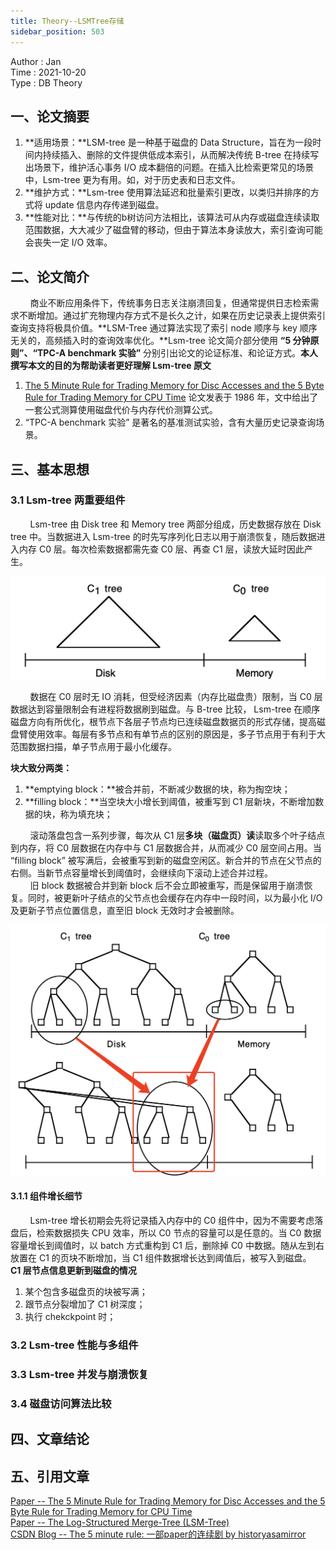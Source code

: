 ```yaml
---
title: Theory--LSMTree存储
sidebar_position: 503
---
```


Author : Jan   
Time : 2021-10-20   
Type : DB Theory 

## 一、论文摘要

1. **适用场景：**LSM-tree 是一种基于磁盘的 Data Structure，旨在为一段时间内持续插入、删除的文件提供低成本索引，从而解决传统 B-tree 在持续写出场景下，维护活心事务 I/O 成本翻倍的问题。在插入比检索更常见的场景中，Lsm-tree 更为有用。如，对于历史表和日志文件。    
2. **维护方式：**Lsm-tree 使用算法延迟和批量索引更改，以类归并排序的方式将 update 信息内存传递到磁盘。   
3. **性能对比：**与传统的b树访问方法相比，该算法可从内存或磁盘连续读取范围数据，大大减少了磁盘臂的移动，但由于算法本身读放大，索引查询可能会丧失一定 I/O 效率。   


## 二、论文简介
&nbsp;&nbsp;&nbsp;&nbsp;&nbsp;&nbsp;&nbsp;&nbsp;商业不断应用条件下，传统事务日志关注崩溃回复，但通常提供日志检索需求不断增加。通过扩充物理内存方式不是长久之计，如果在历史记录表上提供索引查询支持将极具价值。**LSM-Tree 通过算法实现了索引 node 顺序与 key 顺序 无关的，高频插入时的查询效率优化。**Lsm-tree 论文简介部分使用 **“5 分钟原则”、“TPC-A benchmark 实验”** 分别引出论文的论证标准、和论证方式。**本人撰写本文的目的为帮助读者更好理解 Lsm-tree 原文**    
1. [The 5 Minute Rule for Trading Memory for Disc Accesses and the 5 Byte Rule for Trading Memory for CPU Time](https://www.hpl.hp.com/techreports/tandem/TR-86.1.pdf) 论文发表于 1986 年，文中给出了一套公式测算使用磁盘代价与内存代价测算公式。    
2. “TPC-A benchmark 实验” 是著名的基准测试实验，含有大量历史记录查询场景。

## 三、基本思想

### 3.1 Lsm-tree 两重要组件  
&nbsp;&nbsp;&nbsp;&nbsp;&nbsp;&nbsp;&nbsp;&nbsp;Lsm-tree 由 Disk tree 和 Memory tree 两部分组成，历史数据存放在 Disk tree 中。当数据进入 Lsm-tree 的时先写序列化日志以用于崩溃恢复，随后数据进入内存 C0 层。每次检索数据都需先查 C0 层、再查 C1 层，读放大延时因此产生。       
  

![two-components](./Theory-LSMTree存储/two-components.jpg) 

&nbsp;&nbsp;&nbsp;&nbsp;&nbsp;&nbsp;&nbsp;&nbsp;数据在 C0 层时无 IO 消耗，但受经济因素（内存比磁盘贵）限制，当 C0 层数据达到容量限制会有进程将数据刷到磁盘。与 B-tree 比较， Lsm-tree 在顺序磁盘方向有所优化，根节点下各层子节点均已连续磁盘数据页的形式存储，提高磁盘臂使用效率。每层有多节点和有单节点的区别的原因是，多子节点用于有利于大范围数据扫描，单子节点用于最小化缓存。 

**块大致分两类：**  
1. **emptying block：**被合并前，不断减少数据的块，称为掏空块；      
2. **filling block：**当空块大小增长到阈值，被重写到 C1 层新块，不断增加数据的块，称为填充块； 

&nbsp;&nbsp;&nbsp;&nbsp;&nbsp;&nbsp;&nbsp;&nbsp;滚动落盘包含一系列步骤，每次从 C1 层**多块（磁盘页）读**读取多个叶子结点到内存，将 C0 层数据在内存中与 C1 层数据合并，从而减少 C0 层空间占用。当 “filling block” 被写满后，会被重写到新的磁盘空闲区。新合并的节点在父节点的右侧。当新节点容量增长到阈值时，会继续向下滚动上述合并过程。    
&nbsp;&nbsp;&nbsp;&nbsp;&nbsp;&nbsp;&nbsp;&nbsp;旧 block 数据被合并到新 block 后不会立即被重写，而是保留用于崩溃恢复。同时，被更新叶子结点的父节点也会缓存在内存中一段时间，以为最小化 I/O 及更新子节点位置信息，直至旧 block 无效时才会被删除。

![two-conments-tree](./Theory-LSMTree存储/two-conments-tree.jpg)

#### 3.1.1 组件增长细节

&nbsp;&nbsp;&nbsp;&nbsp;&nbsp;&nbsp;&nbsp;&nbsp;Lsm-tree 增长初期会先将记录插入内存中的 C0 组件中，因为不需要考虑落盘后，检索数据损失 CPU 效率，所以 C0 节点的容量可以是任意的。当 C0 数据容量增长到阈值时，以 batch 方式重构到 C1 后，删除掉 C0 中数据。随从左到右放置在 C1 的页块不断增加，当 C1 组件数据增长达到阈值后，被写入到磁盘。   
**C1 层节点信息更新到磁盘的情况**
1. 某个包含多磁盘页的块被写满；   
2. 跟节点分裂增加了 C1 树深度；    
3. 执行 chekckpoint 时；   






### 3.2 Lsm-tree 性能与多组件 


### 3.3 Lsm-tree 并发与崩溃恢复  

### 3.4 磁盘访问算法比较


## 四、文章结论


## 五、引用文章 
[Paper -- The 5 Minute Rule for Trading Memory for Disc Accesses and the 5 Byte Rule for Trading Memory for CPU Time](https://www.hpl.hp.com/techreports/tandem/TR-86.1.pdf)   
[Paper -- The Log-Structured Merge-Tree (LSM-Tree)](http://paperhub.s3.amazonaws.com/18e91eb4db2114a06ea614f0384f2784.pdf)   
[CSDN Blog -- The 5 minute rule: 一部paper的连续剧 by historyasamirror](https://blog.csdn.net/historyasamirror/article/details/5638106)